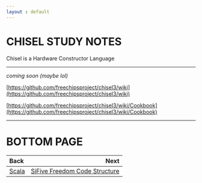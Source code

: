 ```yaml
---
layout : default
---
```


# CHISEL STUDY NOTES

Chisel is a Hardware Constructor Language

* * *

*coming soon (maybe lol)*

[https://github.com/freechipsproject/chisel3/wiki](https://github.com/freechipsproject/chisel3/wiki)

[https://github.com/freechipsproject/chisel3/wiki/Cookbook](https://github.com/freechipsproject/chisel3/wiki/Cookbook)

* * *

# BOTTOM PAGE

| Back | Next |
| :--- | ---: |
| [Scala](./scala.md) | [SiFive Freedom Code Structure](./freedom.md) |

